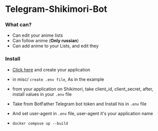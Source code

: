 # Telegram-Shikimori-Bot

### What can?

- Can edit your anime lists
- Can follow anime (<strong>Only russian</strong>)
- Can add anime to your Lists, and edit they

### Install

- [Click here](https://shikimori.one/oauth) and create your application
- in misc/ `create .env file`, As in the example
- from your application on Shikimori, take client_id, client_secret, after, install values in your `.env` file
- Take from BotFather Telegram bot token and Install his in `.env` file

- And set user-agent in `.env` file, user-agent it's your application name 
- `docker compose up --build`
